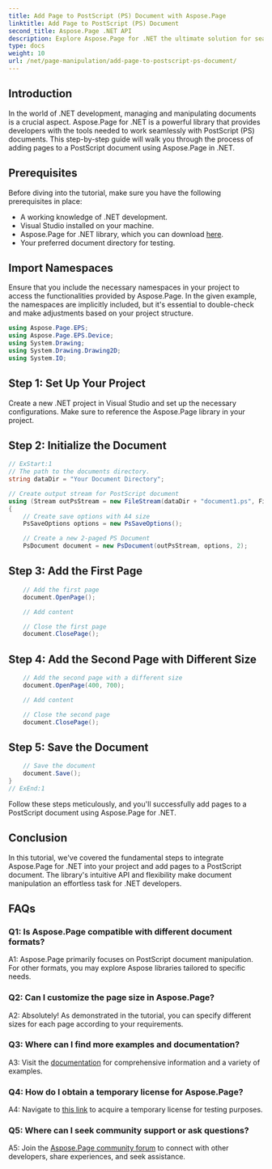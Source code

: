 ```yaml
---
title: Add Page to PostScript (PS) Document with Aspose.Page
linktitle: Add Page to PostScript (PS) Document
second_title: Aspose.Page .NET API
description: Explore Aspose.Page for .NET the ultimate solution for seamless PostScript document manipulation in your .NET projects.
type: docs
weight: 10
url: /net/page-manipulation/add-page-to-postscript-ps-document/
---
```

## Introduction

In the world of .NET development, managing and manipulating documents is a crucial aspect. Aspose.Page for .NET is a powerful library that provides developers with the tools needed to work seamlessly with PostScript (PS) documents. This step-by-step guide will walk you through the process of adding pages to a PostScript document using Aspose.Page in .NET.

## Prerequisites

Before diving into the tutorial, make sure you have the following prerequisites in place:

- A working knowledge of .NET development.
- Visual Studio installed on your machine.
- Aspose.Page for .NET library, which you can download [here](https://releases.aspose.com/page/net/).
- Your preferred document directory for testing.

## Import Namespaces

Ensure that you include the necessary namespaces in your project to access the functionalities provided by Aspose.Page. In the given example, the namespaces are implicitly included, but it's essential to double-check and make adjustments based on your project structure.

```csharp
using Aspose.Page.EPS;
using Aspose.Page.EPS.Device;
using System.Drawing;
using System.Drawing.Drawing2D;
using System.IO;
```

## Step 1: Set Up Your Project

Create a new .NET project in Visual Studio and set up the necessary configurations. Make sure to reference the Aspose.Page library in your project.

## Step 2: Initialize the Document

```csharp
// ExStart:1
// The path to the documents directory.
string dataDir = "Your Document Directory";

// Create output stream for PostScript document
using (Stream outPsStream = new FileStream(dataDir + "document1.ps", FileMode.Create))
{
    // Create save options with A4 size
    PsSaveOptions options = new PsSaveOptions();

    // Create a new 2-paged PS Document
    PsDocument document = new PsDocument(outPsStream, options, 2);
```

## Step 3: Add the First Page

```csharp
    // Add the first page
    document.OpenPage();

    // Add content

    // Close the first page
    document.ClosePage();
```

## Step 4: Add the Second Page with Different Size

```csharp
    // Add the second page with a different size
    document.OpenPage(400, 700);

    // Add content

    // Close the second page
    document.ClosePage();
```

## Step 5: Save the Document

```csharp
    // Save the document
    document.Save();
}
// ExEnd:1
```

Follow these steps meticulously, and you'll successfully add pages to a PostScript document using Aspose.Page for .NET.

## Conclusion

In this tutorial, we've covered the fundamental steps to integrate Aspose.Page for .NET into your project and add pages to a PostScript document. The library's intuitive API and flexibility make document manipulation an effortless task for .NET developers.

## FAQs

### Q1: Is Aspose.Page compatible with different document formats?

A1: Aspose.Page primarily focuses on PostScript document manipulation. For other formats, you may explore Aspose libraries tailored to specific needs.

### Q2: Can I customize the page size in Aspose.Page?

A2: Absolutely! As demonstrated in the tutorial, you can specify different sizes for each page according to your requirements.

### Q3: Where can I find more examples and documentation?

A3: Visit the [documentation](https://reference.aspose.com/page/net/) for comprehensive information and a variety of examples.

### Q4: How do I obtain a temporary license for Aspose.Page?

A4: Navigate to [this link](https://purchase.aspose.com/temporary-license/) to acquire a temporary license for testing purposes.

### Q5: Where can I seek community support or ask questions?

A5: Join the [Aspose.Page community forum](https://forum.aspose.com/c/page/39) to connect with other developers, share experiences, and seek assistance.
